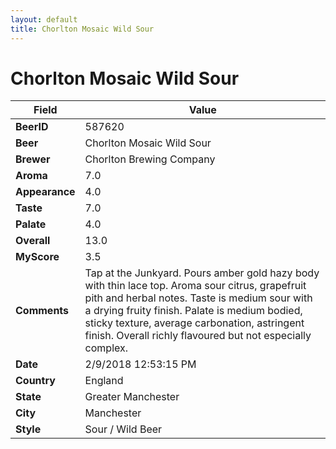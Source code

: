 ```yaml
---
layout: default
title: Chorlton Mosaic Wild Sour
---
```


# Chorlton Mosaic Wild Sour

| Field         | Value     |
|---------------|-----------|
| **BeerID** | 587620 |
| **Beer** | Chorlton Mosaic Wild Sour |
| **Brewer** | Chorlton Brewing Company |
| **Aroma** | 7.0 |
| **Appearance** | 4.0 |
| **Taste** | 7.0 |
| **Palate** | 4.0 |
| **Overall** | 13.0 |
| **MyScore** | 3.5 |
| **Comments** | Tap at the Junkyard. Pours amber gold hazy body with thin lace top. Aroma sour citrus, grapefruit pith and herbal notes. Taste is medium sour with a drying fruity finish. Palate is medium bodied, sticky texture, average carbonation, astringent finish. Overall richly flavoured but not especially complex. |
| **Date** | 2/9/2018 12:53:15 PM |
| **Country** | England |
| **State** | Greater Manchester |
| **City** | Manchester |
| **Style** | Sour / Wild Beer |
